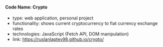 #### Code Name: Crypto

-   type: web application, personal project
-   functionality: shows current cryptocurrency to fiat currency exchange rates
-   technologies: JavaScript (Fetch API, DOM manipulation)
-   link: https://ruslanlaptev98.github.io/crypto/
